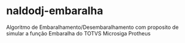 # naldodj-embaralha
Algoritmo de Embaralhamento/Desembaralhamento com proposito de simular a função Embaralha do TOTVS Microsiga Protheus
